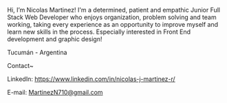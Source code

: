Hi, I’m Nicolas Martinez! I'm a determined, patient and empathic Junior Full Stack Web Developer who enjoys organization, problem solving and team working, taking every experience as an opportunity to improve myself and learn new skills in the process. Especially interested in Front End development and graphic design! 

Tucumán - Argentina 

Contact~

LinkedIn:  https://www.linkedin.com/in/nicolas-j-martinez-r/

E-mail:  MartinezN710@gmail.com

<!---
NjMartinez23/NjMartinez23 is a ✨ special ✨ repository because its `README.md` (this file) appears on your GitHub profile.
You can click the Preview link to take a look at your changes.
--->
